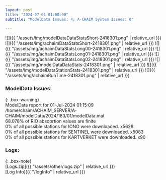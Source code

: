 ```yaml
---
layout: post
title: "2024-07-01 01:00:00"
subtitle: "ModelData Issues: 4; A-CHAIM System Issues: 0"

---
```


![]({{ "/assets/img/modelDataDataStatsShort-2418301.png" | relative_url }})
![]({{ "/assets/img/achaimDataStatsShort-2418301.png" | relative_url }})
![]({{ "/assets/img/achaimDataStatsLong00-2418301.png" | relative_url }})
![]({{ "/assets/img/achaimDataStatsLong01-2418301.png" | relative_url }})
![]({{ "/assets/img/achaimDataStatsLong02-2418301.png" | relative_url }})
![]({{ "/assets/img/modelDataDataStats-2418301.png" | relative_url }})
![]({{ "/assets/img/modelDataStationStats-2418301.png" | relative_url }})
![]({{ "/assets/img/achaimRunTime-2418301.png" | relative_url }})


### ModelData Issues:  
  
{: .box-warning}  
 ModelData report for 01-Jul-2024 01:15:09   
 /home/chaim/ACHAIM_SERVER/A-CHAIM/modelData/2024/183/01/modelData.mat   
 68.078% of RIO absoprtion values are finite   
 0% of all possible stations for IONO were downloaded. x5628   
 0% of all possible stations for SENTINEL were downloaded. x5083   
 0% of all possible stations for KARTVERKET were downloaded. x90   
  


### Logs:  
  
{: .box-note}  
[Logs.zip]({{ "/assets/other/logs.zip" | relative_url }})  
[Log Info]({{ "/logInfo" | relative_url }})  
